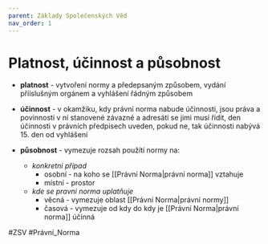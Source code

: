 ```yaml
---
parent: Základy Společenských Věd
nav_order: 1
---
```

# Platnost, účinnost a působnost

- **platnost** - vytvoření normy a předepsaným způsobem, vydání přííslušným orgánem a vyhlášení řádným způsobem

- **účinnost** - v okamžiku, kdy právní norma nabude účinnosti, jsou práva a povinnosti v ní stanovené závazné a adresáti se jimi musí řídit, den účinnosti v právních předpisech uveden, pokud ne, tak účinnosti nabývá 15. den od vyhlášení

- **působnost** -  vymezuje rozsah použítí normy na:
	- *konkretni případ* 
		- osobní - na koho se [[Právní Norma|právní norma]] vztahuje 
		- místní - prostor
	- *kde se pravni norma uplatňuje*
		- věcná - vymezuje oblast [[Právní Norma|právní normy]]
		- časová - vymezuje od kdy do kdy je [[Právní Norma|právní norma]] účinná


#ZSV #Právní_Norma